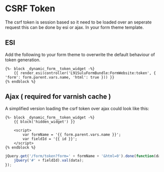 # CSRF Token

The csrf token is session based so it need to be loaded over 
an seperate request this can be done by esi or ajax. In your
form theme template.

## ESI

Add the following to your form theme to overwrite the default
behaviour of token generation.

```twig
{%- block _dynamic_form__token_widget -%}
    {{ render_esi(controller('L91SuluFormBundle:FormWebsite:token', { 'form': form.parent.vars.name, 'html': true })) }}
{% endblock %}
```

## Ajax ( required for varnish cache )

A simplified version loading the csrf token over ajax could
look like this:

``` twig
{%- block _dynamic_form__token_widget -%}
    {{ block('hidden_widget') }}

    <script>
        var formName = '{{ form.parent.vars.name }}';
        var fieldId = '{{ id }}';
    </script>
{% endblock %}
```

``` js
jQuery.get('/form/token?form=' + formName + '&html=0').done(function(data) {
    jQuery('#' + fieldId).val(data);
});
```

